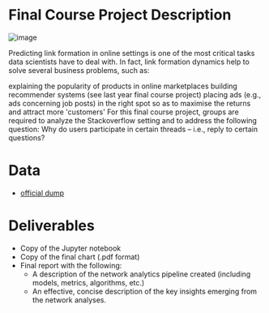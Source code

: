 Final Course Project Description
================================
![image](https://venturebeat.com/wp-content/uploads/2018/05/stack-overflow-logo.png?w=1200&strip=all)


Predicting link formation in online settings is one of the most critical tasks data scientists have to deal with. In fact, link formation dynamics help to solve several business problems, such as:

explaining the popularity of products in online marketplaces
building recommender systems (see last year final course project)
placing ads (e.g., ads concerning job posts) in the right spot so as to maximise the returns and attract more 'customers'
For this final course project, groups are required to analyze the Stackoverflow setting and to address the following question: Why do users participate in certain threads – i.e., reply to certain questions?


Data
======
+ [official dump](https://data.stackexchange.com/stackoverflow/queries)



Deliverables
======
+ Copy of the Jupyter notebook
+ Copy of the final chart (.pdf format)
+ Final report with the following:
   - A description of the network analytics pipeline created (including models, metrics, algorithms, etc.)
   - An effective, concise description of the key insights emerging from the network analyses.
